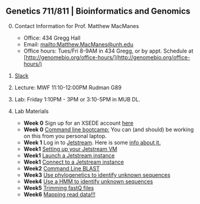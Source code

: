 ## Genetics 711/811 | Bioinformatics and Genomics

0. Contact Information for Prof. Matthew MacManes

    - Office: 434 Gregg Hall
    - Email: <mailto:Matthew.MacManes@unh.edu>
    - Office hours: Tues/Fri 8-9AM in 434 Gregg, or by appt. Schedule at [http://genomebio.org/office-hours/](http://genomebio.org/office-hours/)

1. [Slack](https://gen711s18.slack.com/)

2. Lecture: MWF 11:10-12:00PM Rudman G89

3. Lab: Friday 1:10PM - 3PM or 3:10-5PM in MUB DL.

4. Lab Materials
    - **Week 0** Sign up for an XSEDE account [here](https://www.xsede.org/web/xup/my-xsede?p_p_id=58&p_p_lifecycle=0&p_p_state=maximized&p_p_mode=view&_58_struts_action=%2Flogin%2Fcreate_account)
    - **Week 0** [Command line bootcamp:](http://rik.smith-unna.com/command_line_bootcamp/) You can (and should) be working on this from you personal laptop.
    - **Week 1** Log in to [Jetstream](https://use.jetstream-cloud.org/). Here is some [info about it.](https://iujetstream.atlassian.net/wiki/spaces/JWT/pages/17465367/System+Overview)
    - **Week1** [Setting up your Jetstream VM](usingssh.md)
    - **Week1** [Launch a Jetstream instance](jetstream.md)
    - **Week1** [Connect to a Jetstream instance](connect.md)
    - **Week2** [Command Line BLAST](lab1_blast.md)
    - **Week3** [Use phylogenetics to identify unknown sequences](phylogenetics.md)
    - **Week4** [Use a HMM to identify unknown sequences](hmmer.md)
    - **Week5** [Trimming fastQ files](trimming.md)
    - **Week6** [Mapping read data!!!](mapping.md)
